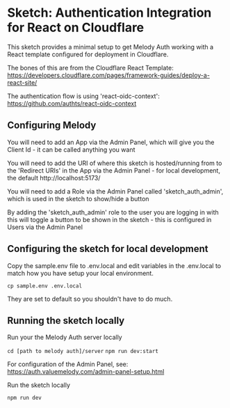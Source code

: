 # Sketch: Authentication Integration for React on Cloudflare 

This sketch provides a minimal setup to get Melody Auth working with a React template configured for deployment in Cloudflare.

The bones of this are from the Cloudflare React Template: https://developers.cloudflare.com/pages/framework-guides/deploy-a-react-site/

The authentication flow is using 'react-oidc-context': https://github.com/authts/react-oidc-context

## Configuring Melody

You will need to add an App via the Admin Panel, which will give you the Client Id - it can be called anything you want

You will need to add the URI of where this sketch is hosted/running from to the 'Redirect URIs' in the App via the Admin Panel - for local development, the default http://localhost:5173/

You will need to add a Role via the Admin Panel called 'sketch_auth_admin', which is used in the sketch to show/hide a button

By adding the 'sketch_auth_admin' role to the user you are logging in with this will toggle a button to be shown in the sketch - this is configured in Users via the Admin Panel

## Configuring the sketch for local development

Copy the sample.env file to .env.local and edit variables in the .env.local to match how you have setup your local environment.

`cp sample.env .env.local`

They are set to default so you shouldn't have to do much.

## Running the sketch locally

Run your the Melody Auth server locally

`cd [path to melody auth]/server`
`npm run dev:start`

For configuration of the Admin Panel, see: https://auth.valuemelody.com/admin-panel-setup.html

Run the sketch locally

`npm run dev`